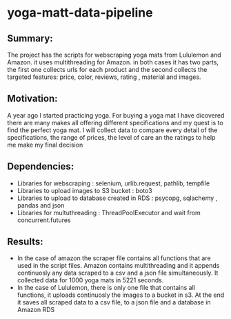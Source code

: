# yoga-matt-data-pipeline
## Summary:
The project has the scripts for webscraping yoga mats from Lululemon and Amazon. it uses multithreading for Amazon. in both cases it has two parts, the first one collects urls for each product and the second collects the targeted features: price, color, reviews, rating , material and images. 
## Motivation:
A year ago I started practicing yoga. For buying a yoga mat I have dicovered there are many makes all offering different specifications and my quest is to find the perfect yoga mat. I will collect data to compare every detail of the specifications, the range of prices, the level of care an the ratings to help me make my final decision
## Dependencies:
- Libraries for webscraping : selenium, urlib.request, pathlib, tempfile
- Libraries to upload images to S3 bucket  : boto3
- Libraries to upload to database created in RDS : psycopg, sqlachemy , pandas and json
- Libraries for multuthreading : ThreadPoolExecutor and wait from concurrent.futures  
## Results:
- In the case of amazon the scraper file contains all functions that are used in the script files. Amazon contains multithreading and it appends continuosly any data scraped to a csv and a json file simultaneously. It collected data for 1000 yoga mats in 5221 seconds.
- In the case of Lululemon, there is only one file that contains all functions, it  uploads continuosly the images to a bucket in s3. At the end it saves all scraped data to a csv file, to a json file and a database in Amazon RDS  

